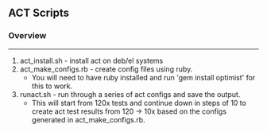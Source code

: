 ## ACT Scripts


### Overview
------------
1. act_install.sh - install act on deb/el systems
2. act_make_configs.rb - create config files using ruby.
    * You will need to have ruby installed and run 'gem install optimist' for this to work.
3. runact.sh - run through a series of act configs and save the output.
    * This will start from 120x tests and continue down in steps of 10 to create act test results from 120 -> 10x based on the configs generated in act_make_configs.rb.
